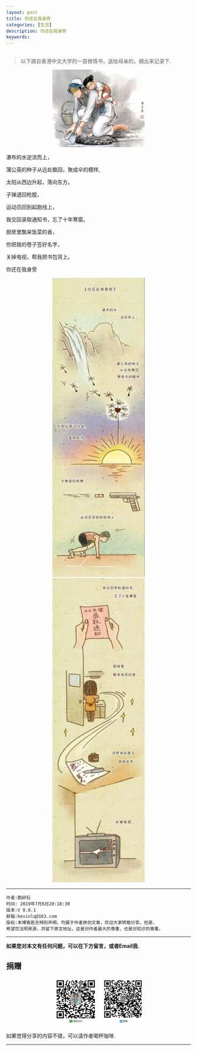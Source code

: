 ```yaml
---
layout: post
title: 你还在我身旁
categories: [生活]
description: 你还在我身旁
keywords: 
---
```



## 

> 以下摘自香港中文大学的一首微情书，送给母亲的，摘出来记录下.


<center>
<img src="/res/img/blog/Dream_home/mother_love.png" width="50%" height="50%" />
</center>


瀑布的水逆流而上，

蒲公英的种子从远处飘回，聚成伞的模样,

太阳从西边升起，落向东方。


子弹退回枪膛，

运动员回到起跑线上，

我交回录取通知书，忘了十年寒窗。



厨房里飘来饭菜的香，

你把我的卷子签好名字，

关掉电视，帮我把书包背上。


你还在我身旁


<center>
<img src="/res/img/blog/Dream_home/mother_love2.png" width="50%" height="50%" />
</center>


<center>
<img src="/res/img/blog/Dream_home/mother_love3.png" width="50%" height="50%" />
</center>

******

    作者:鹅卵石
    时间: 2019年7月6日20:18:30
    版本:V 0.0.1
    邮箱:kevinlq@163.com
	版权:本博客若无特别声明，均属于作者原创文章，欢迎大家转载分享。但是，
	希望您注明来源，并留下原文地址，这是对作者最大的尊重，也是对知识的尊重。

<!-- more -->


---

**如果您对本文有任何问题，可以在下方留言，或者Email我.**

## 捐赠

<center>
<img src="/res/img/myCode.png" width="50%" height="50%" />
</center>

如果觉得分享的内容不错，可以请作者喝杯咖啡.

---
